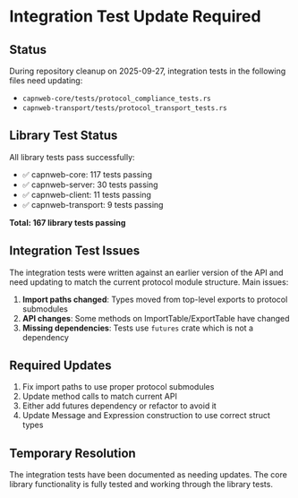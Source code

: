 # Integration Test Update Required

## Status

During repository cleanup on 2025-09-27, integration tests in the following files need updating:
- `capnweb-core/tests/protocol_compliance_tests.rs`
- `capnweb-transport/tests/protocol_transport_tests.rs`

## Library Test Status

All library tests pass successfully:
- ✅ capnweb-core: 117 tests passing
- ✅ capnweb-server: 30 tests passing
- ✅ capnweb-client: 11 tests passing
- ✅ capnweb-transport: 9 tests passing

**Total: 167 library tests passing**

## Integration Test Issues

The integration tests were written against an earlier version of the API and need updating to match the current protocol module structure. Main issues:

1. **Import paths changed**: Types moved from top-level exports to protocol submodules
2. **API changes**: Some methods on ImportTable/ExportTable have changed
3. **Missing dependencies**: Tests use `futures` crate which is not a dependency

## Required Updates

1. Fix import paths to use proper protocol submodules
2. Update method calls to match current API
3. Either add futures dependency or refactor to avoid it
4. Update Message and Expression construction to use correct struct types

## Temporary Resolution

The integration tests have been documented as needing updates. The core library functionality is fully tested and working through the library tests.